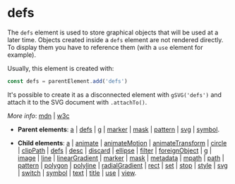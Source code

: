 # defs

The `defs` element is used to store graphical objects that will be used at a later time. Objects created inside a `defs` element are not rendered directly. To display them you have to reference them (with a `use` element for example).

Usually, this element is created with:
      
```js
const defs = parentElement.add('defs')
```

It's possible to create it as a disconnected element with `gSVG('defs')` and attach it to the SVG document with `.attachTo()`.

*More info*:
      [mdn](https://developer.mozilla.org//en-US/docs/Web/SVG/Element/defs) | [w3c](https://svgwg.org/svg2-draft/single-page.html#struct-DefsElement)

- **Parent elements**: [a](a.md) | [defs](defs.md) | [g](g.md) | [marker](marker.md) | [mask](mask.md) | [pattern](pattern.md) | [svg](svg.md) | [symbol](symbol.md).

- **Child elements**: [a](a.md) | [animate](animate.md) | [animateMotion](animateMotion.md) | [animateTransform](animateTransform.md) | [circle](circle.md) | [clipPath](clipPath.md) | [defs](defs.md) | [desc](desc.md) | [discard](./discard.md) | [ellipse](ellipse.md) | [filter](filter.md) | [foreignObject](foreignObject.md) | [g](g.md) | [image](image.md) | [line](line.md) | [linearGradient](linearGradient.md) | [marker](marker.md) | [mask](mask.md) | [metadata](metadata.md) | [mpath](mpath.md) | [path](path.md) | [pattern](pattern.md) | [polygon](polygon.md) | [polyline](polyline.md) | [radialGradient](radialGradient.md) | [rect](rect.md) | [set](set.md) | [stop](stop.md) | [style](style.md) | [svg](svg.md) | [switch](switch.md) | [symbol](symbol.md) | [text](text.md) | [title](title.md) | [use](use.md) | [view](view.md).

